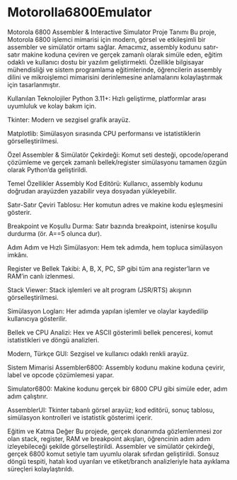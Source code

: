 # Motorolla6800Emulator
Motorola 6800 Assembler & Interactive Simulator
Proje Tanımı
Bu proje, Motorola 6800 işlemci mimarisi için modern, görsel ve etkileşimli bir assembler ve simülatör ortamı sağlar. Amacımız, assembly kodunu satır-satır makine koduna çeviren ve gerçek zamanlı olarak simüle eden, eğitim odaklı ve kullanıcı dostu bir yazılım geliştirmekti. Özellikle bilgisayar mühendisliği ve sistem programlama eğitimlerinde, öğrencilerin assembly dilini ve mikroişlemci mimarisini derinlemesine anlamalarını kolaylaştırmak için tasarlanmıştır.

Kullanılan Teknolojiler
Python 3.11+: Hızlı geliştirme, platformlar arası uyumluluk ve kolay bakım için.

Tkinter: Modern ve sezgisel grafik arayüz.

Matplotlib: Simülasyon sırasında CPU performansı ve istatistiklerin görselleştirilmesi.

Özel Assembler & Simülatör Çekirdeği: Komut seti desteği, opcode/operand çözümleme ve gerçek zamanlı bellek/register simülasyonu tamamen özgün olarak Python’da geliştirildi.

Temel Özellikler
Assembly Kod Editörü: Kullanıcı, assembly kodunu doğrudan arayüzden yazabilir veya dosyadan yükleyebilir.

Satır-Satır Çeviri Tablosu: Her komutun adres ve makine kodu eşleşmesini gösterir.

Breakpoint ve Koşullu Durma: Satır bazında breakpoint, istenirse koşullu durdurma (ör. A==5 olunca dur).

Adım Adım ve Hızlı Simülasyon: Hem tek adımda, hem topluca simülasyon imkânı.

Register ve Bellek Takibi: A, B, X, PC, SP gibi tüm ana register’ların ve RAM’in canlı izlenmesi.

Stack Viewer: Stack işlemleri ve alt program (JSR/RTS) akışının görselleştirilmesi.

Simülasyon Logları: Her adımda yapılan işlemler ve olaylar kaydedilip kullanıcıya gösterilir.

Bellek ve CPU Analizi: Hex ve ASCII gösterimli bellek penceresi, komut istatistikleri ve döngü analizleri.

Modern, Türkçe GUI: Sezgisel ve kullanıcı odaklı renkli arayüz.

Sistem Mimarisi
Assembler6800: Assembly kodunu makine koduna çevirir, label ve opcode çözümlemesi yapar.

Simulator6800: Makine kodunu gerçek bir 6800 CPU gibi simüle eder, adım adım çalıştırır.

AssemblerUI: Tkinter tabanlı görsel arayüz; kod editörü, sonuç tablosu, simülasyon kontrolleri ve istatistik gösterimi içerir.

Eğitim ve Katma Değer
Bu projede, gerçek donanımda gözlemlenmesi zor olan stack, register, RAM ve breakpoint akışları, öğrencinin adım adım izleyebileceği şekilde görselleştirildi. Assembler ve simülatör çekirdeği, gerçek 6800 komut setiyle tam uyumlu olarak sıfırdan geliştirildi. Sonsuz döngü tespiti, hatalı kod uyarıları ve etiket/branch analizleriyle hata ayıklama süreçleri kolaylaştırıldı.
